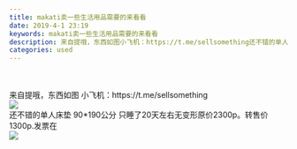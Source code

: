 ```yaml
---
title: makati卖一些生活用品需要的来看看
date: 2019-4-1 23:19
keywords: makati卖一些生活用品需要的来看看
description: 来自提哦，东西如图小飞机：https://t.me/sellsomething还不错的单人床垫90*190公分只睡了20天左右无变形原价2300p。转售价1300p.发票在
categories: used
---
```

<td class="t_f" id="postmessage_3369980">

<br/>
<br/>
来自提哦，东西如图 小飞机：https://t.me/sellsomething<br/>

<img aid="1128261" data-cf-modified-37adfd1883a4888ec603a8bd-="" file="data/attachment/forum/201904/01/231943rf6cgyntfwt6hemo.jpg.thumb.jpg" id="aimg_1128261" inpost="1" onclick="" onmouseover="" src="http://www.flw.ph/data/attachment/forum/201904/01/231943rf6cgyntfwt6hemo.jpg" style="cursor:pointer" zoomfile="data/attachment/forum/201904/01/231943rf6cgyntfwt6hemo.jpg"/>


<br/>
还不错的单人床垫 90*190公分 只睡了20天左右无变形原价2300p。转售价 1300p.发票在<br/>

<img aid="1128266" data-cf-modified-37adfd1883a4888ec603a8bd-="" file="data/attachment/forum/201904/01/232859umppmiigtagcctpz.jpg.thumb.jpg" id="aimg_1128266" inpost="1" onclick="" onmouseover="" src="http://www.flw.ph/data/attachment/forum/201904/01/232859umppmiigtagcctpz.jpg" style="cursor:pointer" zoomfile="data/attachment/forum/201904/01/232859umppmiigtagcctpz.jpg"/>


<br/>
<br/>
</td>
